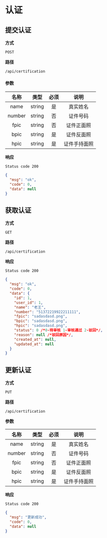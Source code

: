 # 认证

## 提交认证

 **方式**

`POST`

**路径**

`/api/certification`

#### **参数**

|  名称  |  类型  | 必须 |     说明     |
| :----: | :----: | :--: | :----------: |
|  name  | string |  是  |   真实姓名   |
| number | string |  否  |   证件号码   |
|  fpic  | string |  否  |  证件正面照  |
|  bpic  | string |  是  |  证件反面照  |
|  hpic  | string |  是  | 证件手持面照 |

**响应**

`Status code 200`

```json
{
  "msg": "ok",
  "code": 0,
  "data": null
}
```

## 获取认证

**方式**

`GET`

**路径**

`/api/certification`

**响应**

`Status code 200`

```json
{
  "msg": "ok",
  "code": 0,
  "data": {
    "id": 1,
    "user_id": 1,
    "name": "老王",
    "number": "51372219922211111",
    "fpic": "sadasdasd.png",
    "bpic": "sadasdasd.png",
    "hpic": "sadasdasd.png",
    "status": 0 /*0-待审核 1-审核通过 2-驳回*/,
    "reason": null /*驳回原因*/,
    "created_at": null,
    "updated_at": null
  }
}
```

## 更新认证

**方式**

`PUT`

**路径**

`/api/certification`

**参数**

|  名称  |  类型  | 必须 |     说明     |
| :----: | :----: | :--: | :----------: |
|  name  | string |  是  |   真实姓名   |
| number | string |  否  |   证件号码   |
|  fpic  | string |  否  |  证件正面照  |
|  bpic  | string |  是  |  证件反面照  |
|  hpic  | string |  是  | 证件手持面照 |

**响应**

`Status code 200`

```json
{
  "msg": "更新成功",
  "code": 0,
  "data": null
}
```
